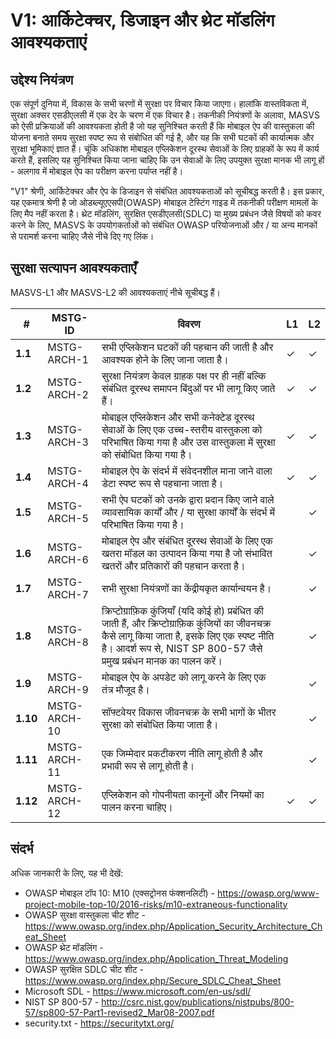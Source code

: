 # V1: आर्किटेक्चर, डिजाइन और थ्रेट मॉडलिंग आवश्यकताएं

## उद्देश्य नियंत्रण

एक संपूर्ण दुनिया में, विकास के सभी चरणों में सुरक्षा पर विचार किया जाएगा। हालांकि वास्तविकता में, सुरक्षा अक्सर एसडीएलसी में एक देर के चरण में एक विचार है। तकनीकी नियंत्रणों के अलावा, MASVS को ऐसी प्रक्रियाओं की आवश्यकता होती है जो यह सुनिश्चित करती हैं कि मोबाइल ऐप की वास्तुकला की योजना बनाते समय सुरक्षा स्पष्ट रूप से संबोधित की गई है, और यह कि सभी घटकों की कार्यात्मक और सुरक्षा भूमिकाएं ज्ञात हैं। चूंकि अधिकांश मोबाइल एप्लिकेशन दूरस्थ सेवाओं के लिए ग्राहकों के रूप में कार्य करते हैं, इसलिए यह सुनिश्चित किया जाना चाहिए कि उन सेवाओं के लिए उपयुक्त सुरक्षा मानक भी लागू हों - अलगाव में मोबाइल ऐप का परीक्षण करना पर्याप्त नहीं है।

"V1" श्रेणी, आर्किटेक्चर और ऐप के डिजाइन से संबंधित आवश्यकताओं को सूचीबद्ध करती है। इस प्रकार, यह एकमात्र श्रेणी है जो ओडब्ल्यूएएसपी(OWASP) मोबाइल टेस्टिंग गाइड में तकनीकी परीक्षण मामलों के लिए मैप नहीं करता है। थ्रेट मॉडलिंग, सुरक्षित एसडीएलसी(SDLC) या मुख्य प्रबंधन जैसे विषयों को कवर करने के लिए, MASVS के उपयोगकर्ताओं को संबंधित OWASP परियोजनाओं और / या अन्य मानकों से परामर्श करना चाहिए जैसे नीचे दिए गए लिंक।

## सुरक्षा सत्यापन आवश्यकताएँ

MASVS-L1 और MASVS-L2 की आवश्यकताएं नीचे सूचीबद्ध हैं।

| # | MSTG-ID | विवरण | L1 | L2 |
| -- | -------- | ---------------------- | - | - |
| **1.1** | MSTG-ARCH-1 | सभी एप्लिकेशन घटकों की पहचान की जाती है और आवश्यक होने के लिए जाना जाता है। | ✓ | ✓ |
| **1.2** | MSTG-ARCH-2 | सुरक्षा नियंत्रण केवल ग्राहक पक्ष पर ही नहीं बल्कि संबंधित दूरस्थ समापन बिंदुओं पर भी लागू किए जाते हैं। | ✓ | ✓ |
| **1.3** | MSTG-ARCH-3 | मोबाइल एप्लिकेशन और सभी कनेक्टेड दूरस्थ सेवाओं के लिए एक उच्च-स्तरीय वास्तुकला को परिभाषित किया गया है और उस वास्तुकला में सुरक्षा को संबोधित किया गया है। | ✓ | ✓ |
| **1.4** | MSTG-ARCH-4 | मोबाइल ऐप के संदर्भ में संवेदनशील माना जाने वाला डेटा स्पष्ट रूप से पहचाना जाता है। | ✓ | ✓ |
| **1.5** | MSTG-ARCH-5 | सभी ऐप घटकों को उनके द्वारा प्रदान किए जाने वाले व्यावसायिक कार्यों और / या सुरक्षा कार्यों के संदर्भ में परिभाषित किया गया है। |  | ✓ |
| **1.6** | MSTG-ARCH-6 | मोबाइल ऐप और संबंधित दूरस्थ सेवाओं के लिए एक खतरा मॉडल का उत्पादन किया गया है जो संभावित खतरों और प्रतिकारों की पहचान करता है। |  | ✓ |
| **1.7** | MSTG-ARCH-7 | सभी सुरक्षा नियंत्रणों का केंद्रीयकृत कार्यान्वयन है।|  | ✓ |
| **1.8** | MSTG-ARCH-8 | क्रिप्टोग्राफ़िक कुंजियाँ (यदि कोई हो) प्रबंधित की जाती हैं, और क्रिप्टोग्राफ़िक कुंजियों का जीवनचक्र कैसे लागू किया जाता है, इसके लिए एक स्पष्ट नीति है। आदर्श रूप से, NIST SP 800-57 जैसे प्रमुख प्रबंधन मानक का पालन करें। |  | ✓ |
| **1.9** | MSTG-ARCH-9 | मोबाइल ऐप के अपडेट को लागू करने के लिए एक तंत्र मौजूद है। |  | ✓ |
| **1.10** | MSTG-ARCH-10 | सॉफ्टवेयर विकास जीवनचक्र के सभी भागों के भीतर सुरक्षा को संबोधित किया जाता है। |  | ✓ |
| **1.11** | MSTG-ARCH-11 | एक जिम्मेदार प्रकटीकरण नीति लागू होती है और प्रभावी रूप से लागू होती है। |  | ✓ |
| **1.12** | MSTG-ARCH-12 | एप्लिकेशन को गोपनीयता कानूनों और नियमों का पालन करना चाहिए। | ✓ | ✓ |

## संदर्भ

अधिक जानकारी के लिए, यह भी देखें:

- OWASP मोबाइल टॉप 10: M10 (एक्सट्रोनस फंक्शनलिटी) - <https://owasp.org/www-project-mobile-top-10/2016-risks/m10-extraneous-functionality>
- OWASP सुरक्षा वास्तुकला चीट शीट - <https://www.owasp.org/index.php/Application_Security_Architecture_Cheat_Sheet>
- OWASP थ्रेट मॉडलिंग - <https://www.owasp.org/index.php/Application_Threat_Modeling>
- OWASP सुरक्षित SDLC चीट शीट - <https://www.owasp.org/index.php/Secure_SDLC_Cheat_Sheet>
- Microsoft SDL - <https://www.microsoft.com/en-us/sdl/>
- NIST SP 800-57 - <http://csrc.nist.gov/publications/nistpubs/800-57/sp800-57-Part1-revised2_Mar08-2007.pdf>
- security.txt - <https://securitytxt.org/>
